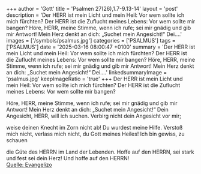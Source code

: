 +++
author = 'Gott'
title = 'Psalmen 27(26),1.7-9.13-14'
layout = 'post'
description = 'Der HERR ist mein Licht und mein Heil:  Vor wem sollte ich mich fürchten?  Der HERR ist die Zuflucht meines Lebens:  Vor wem sollte mir bangen?  Höre, HERR, meine Stimme, wenn ich rufe; sei mir gnädig und gib mir Antwort! Mein Herz denkt an dich: „Suchet mein Angesicht!“  Dei....'
images = ['/symbols/psalmus.jpg']
categories = ['PSALMUS']
tags = ['PSALMUS']
date = '2025-03-16 08:00:47 +0100'
summary = 'Der HERR ist mein Licht und mein Heil:  Vor wem sollte ich mich fürchten?  Der HERR ist die Zuflucht meines Lebens:  Vor wem sollte mir bangen?  Höre, HERR, meine Stimme, wenn ich rufe; sei mir gnädig und gib mir Antwort! Mein Herz denkt an dich: „Suchet mein Angesicht!“  Dei....'
linkedsummaryImage = 'psalmus.jpg'
keepImageRatio = 'true'
+++
Der HERR ist mein Licht und mein Heil: 
Vor wem sollte ich mich fürchten? 
Der HERR ist die Zuflucht meines Lebens: 
Vor wem sollte mir bangen?

Höre, HERR, meine Stimme, wenn ich rufe; sei mir gnädig und gib mir Antwort!
Mein Herz denkt an dich: „Suchet mein Angesicht!“ 
Dein Angesicht, HERR, will ich suchen.<!--more-->
Verbirg nicht dein Angesicht vor mir; 

weise deinen Knecht im Zorn nicht ab! 
Du wurdest meine Hilfe. 
Verstoß mich nicht, verlass mich nicht, 
du Gott meines Heiles!
Ich bin gewiss, zu schauen 

die Güte des HERRN im Land der Lebenden.
Hoffe auf den HERRN, sei stark 
und fest sei dein Herz! Und hoffe auf den HERRN!<br> [Quelle: Evangelizo](https://evangeliumtagfuertag.org/DE/gospel)